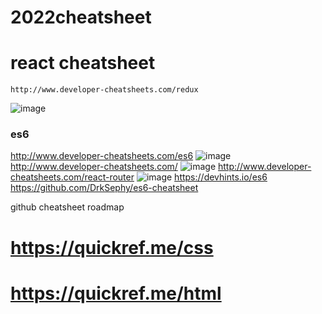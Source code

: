 # 2022cheatsheet

# react cheatsheet 
```
http://www.developer-cheatsheets.com/redux
```
![image](https://user-images.githubusercontent.com/6966136/183280483-8e999813-02c6-4e0b-bd1f-03b0dd380933.png)
### es6
http://www.developer-cheatsheets.com/es6
![image](https://user-images.githubusercontent.com/6966136/183280534-e0738a7a-cbc9-4bf9-935b-9281a73fbf10.png)
http://www.developer-cheatsheets.com/
![image](https://user-images.githubusercontent.com/6966136/183280572-b9660795-5f75-4e1a-9278-3615d66eb170.png)
http://www.developer-cheatsheets.com/react-router
![image](https://user-images.githubusercontent.com/6966136/183280590-827e89b6-4b66-4bc5-b8b4-d7ee6651ffae.png)
https://devhints.io/es6
https://github.com/DrkSephy/es6-cheatsheet


github cheatsheet roadmap
# https://quickref.me/css
# https://quickref.me/html
